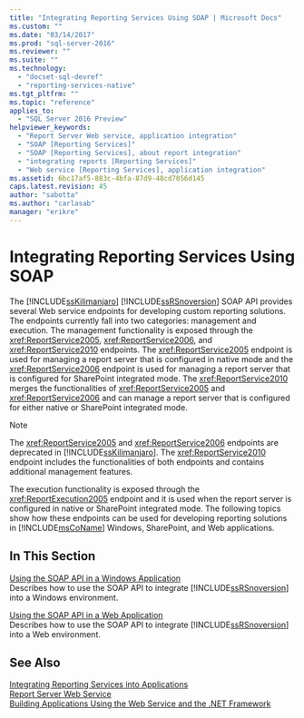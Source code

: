 ```yaml
---
title: "Integrating Reporting Services Using SOAP | Microsoft Docs"
ms.custom: ""
ms.date: "03/14/2017"
ms.prod: "sql-server-2016"
ms.reviewer: ""
ms.suite: ""
ms.technology: 
  - "docset-sql-devref"
  - "reporting-services-native"
ms.tgt_pltfrm: ""
ms.topic: "reference"
applies_to: 
  - "SQL Server 2016 Preview"
helpviewer_keywords: 
  - "Report Server Web service, application integration"
  - "SOAP [Reporting Services]"
  - "SOAP [Reporting Services], about report integration"
  - "integrating reports [Reporting Services]"
  - "Web service [Reporting Services], application integration"
ms.assetid: 6bc17af5-883c-4bfa-87d9-48cd7056d145
caps.latest.revision: 45
author: "sabotta"
ms.author: "carlasab"
manager: "erikre"
---
```

# Integrating Reporting Services Using SOAP
  The [!INCLUDE[ssKilimanjaro](../../includes/sskilimanjaro-md.md)] [!INCLUDE[ssRSnoversion](../../includes/ssrsnoversion-md.md)] SOAP API provides several Web service endpoints for developing custom reporting solutions. The endpoints currently fall into two categories: management and execution. The management functionality is exposed through the <xref:ReportService2005>, <xref:ReportService2006>, and <xref:ReportService2010> endpoints. The <xref:ReportService2005> endpoint is used for managing a report server that is configured in native mode and the <xref:ReportService2006> endpoint is used for managing a report server that is configured for SharePoint integrated mode. The <xref:ReportService2010> merges the functionalities of <xref:ReportService2005> and <xref:ReportService2006> and can manage a report server that is configured for either native or SharePoint integrated mode.  
  
> [!NOTE]  
>  The <xref:ReportService2005> and <xref:ReportService2006> endpoints are deprecated in [!INCLUDE[ssKilimanjaro](../../includes/sskilimanjaro-md.md)]. The <xref:ReportService2010> endpoint includes the functionalities of both endpoints and contains additional management features.  
  
 The execution functionality is exposed through the <xref:ReportExecution2005> endpoint and it is used when the report server is configured in native or SharePoint integrated mode. The following topics show how these endpoints can be used for developing reporting solutions in [!INCLUDE[msCoName](../../includes/msconame-md.md)] Windows, SharePoint, and Web applications.  
  
## In This Section  
 [Using the SOAP API in a Windows Application](../../reporting-services/application-integration/integrating-reporting-services-using-soap-windows-application.md)  
 Describes how to use the SOAP API to integrate [!INCLUDE[ssRSnoversion](../../includes/ssrsnoversion-md.md)] into a Windows environment.  
  
 [Using the SOAP API in a Web Application](../../reporting-services/application-integration/integrating-reporting-services-using-soap-web-application.md)  
 Describes how to use the SOAP API to integrate [!INCLUDE[ssRSnoversion](../../includes/ssrsnoversion-md.md)] into a Web environment.  
  
## See Also  
 [Integrating Reporting Services into Applications](../../reporting-services/application-integration/integrating-reporting-services-into-applications.md)   
 [Report Server Web Service](../../reporting-services/report-server-web-service/report-server-web-service.md)   
 [Building Applications Using the Web Service and the .NET Framework](../../reporting-services/report-server-web-service/net-framework/building-applications-using-the-web-service-and-the-net-framework.md)  
  
  